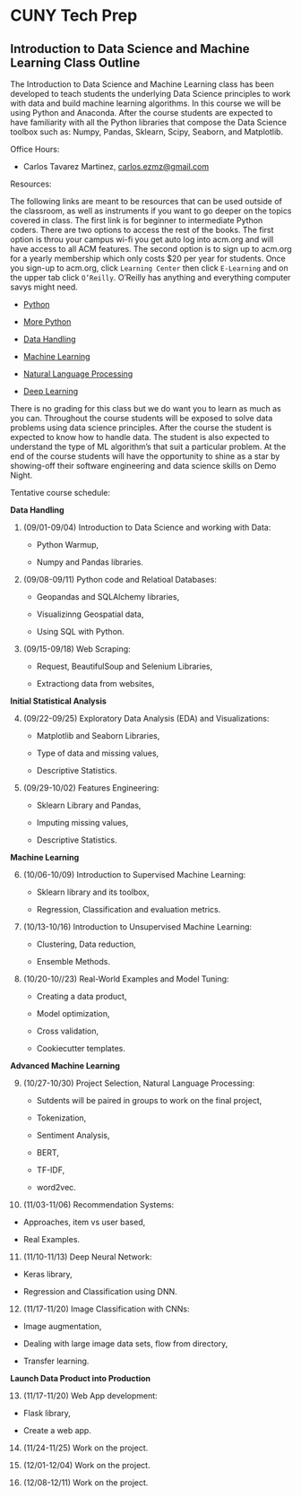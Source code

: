 # **CUNY Tech Prep**

## **Introduction to Data Science and Machine Learning Class Outline**

The Introduction to Data Science and Machine Learning class has been developed to teach students the underlying Data Science principles to work with data and build machine learning algorithms. In this course we will be using Python and Anaconda. After the course students are expected to have familiarity with all the Python libraries that compose the Data Science toolbox such as: Numpy, Pandas, Sklearn, Scipy, Seaborn, and Matplotlib.

Office Hours:

   * Carlos Tavarez Martinez, carlos.ezmz@gmail.com

Resources:

The following links are meant to be resources that can be used outside of the classroom, as well as instruments if you want to go deeper on the topics covered in class. The first link is for beginner to intermediate Python coders. There are two options to access the rest of the books. The first option is throu your campus wi-fi you get auto log into acm.org and will have access to all ACM features. The second option is to sign up to acm.org for a yearly membership which only costs $20 per year for students. Once you sign-up to acm.org, click `Learning Center` then click `E-Learning` and on the upper tab click `O’Reilly`. O’Reilly has anything and everything computer savys might need.

   * [Python](http://do1.dr-chuck.com/pythonlearn/EN_us/pythonlearn.pdf)

   * [More Python](https://learning.oreilly.com/library/view/python-automation-cookbook/9781789133806/)

   * [Data Handling](https://learning.oreilly.com/library/view/data-wrangling-with/9781789800111/)

   * [Machine Learning](https://learning.oreilly.com/library/view/python-machine-learning/9781787125933/index.html)

   * [Natural Language Processing](https://learning.oreilly.com/library/view/applied-natural-language/9781484237335/)

   * [Deep Learning](https://learning.oreilly.com/library/view/deep-learning-with/9781617294433/OEBPS/Text/title.xhtml)

There is no grading for this class but we do want you to learn as much as you can. Throughout the course students will be exposed to solve data problems using data science principles. After the course the student is expected to know how to handle data. The student is also expected to understand the type of ML algorithm’s that suit a particular problem. At the end of the course students will have the opportunity to shine as a star by showing-off their software engineering and data science skills on Demo Night.

Tentative course schedule:

**Data Handling**

1. (09/01-09/04) Introduction to Data Science and working with Data:

   * Python Warmup,

   * Numpy and Pandas libraries.

2. (09/08-09/11) Python code and Relatioal Databases:

   * Geopandas and SQLAlchemy libraries,

   * Visualizinng Geospatial data,

   * Using SQL with Python.

3. (09/15-09/18) Web Scraping:

   * Request, BeautifulSoup and Selenium Libraries,

   * Extractiong data from websites,

**Initial Statistical Analysis**

4. (09/22-09/25) Exploratory Data Analysis (EDA) and Visualizations:

   * Matplotlib and Seaborn Libraries,

   * Type of data and missing values,

   * Descriptive Statistics.

5. (09/29-10/02) Features Engineering:

   * Sklearn Library and Pandas,

   * Imputing missing values,

   * Descriptive Statistics.

**Machine Learning**

6. (10/06-10/09) Introduction to Supervised Machine Learning:

   * Sklearn library and its toolbox,

   * Regression, Classification and evaluation metrics.

7. (10/13-10/16) Introduction to Unsupervised Machine Learning:

   * Clustering, Data reduction,

   * Ensemble Methods.

8. (10/20-10//23) Real-World Examples and Model Tuning:

   * Creating a data product,

   * Model optimization,

   * Cross validation,

   * Cookiecutter templates.

**Advanced Machine Learning**

9. (10/27-10/30) Project Selection, Natural Language Processing:

   * Sutdents will be paired in groups to work on the final project,

   * Tokenization,

   * Sentiment Analysis,

   * BERT,

   * TF-IDF,

   * word2vec.

10. (11/03-11/06) Recommendation Systems:

   * Approaches, item vs user based,

   * Real Examples.

11. (11/10-11/13) Deep Neural Network:

   * Keras library,

   * Regression and Classification using DNN.


12. (11/17-11/20) Image Classification with CNNs:

   * Image augmentation,

   * Dealing with large image data sets, flow from directory,

   * Transfer learning.

**Launch Data Product into Production**

13. (11/17-11/20) Web App development:

   * Flask library,

   * Create a web app.

14. (11/24-11/25) Work on the project.

15. (12/01-12/04) Work on the project.

16. (12/08-12/11) Work on the project.